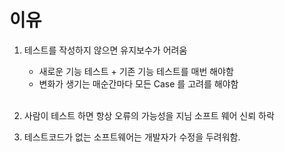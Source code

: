 # 이유

 1. 테스트를 작성하지 않으면 유지보수가 어려움
     
    - 새로운 기능 테스트 + 기존 기능 테스트를 매번 해야함
    - 변화가 생기는 매순간마다 모든 Case 를 고려를 해야함
    <br/>
 2. 사람이 테스트 하면 항상 오류의 가능성을 지님 소프트 웨어 신뢰 하락 
 3. 테스트코드가 없는 소프트웨어는 개발자가 수정을 두려워함.
   


